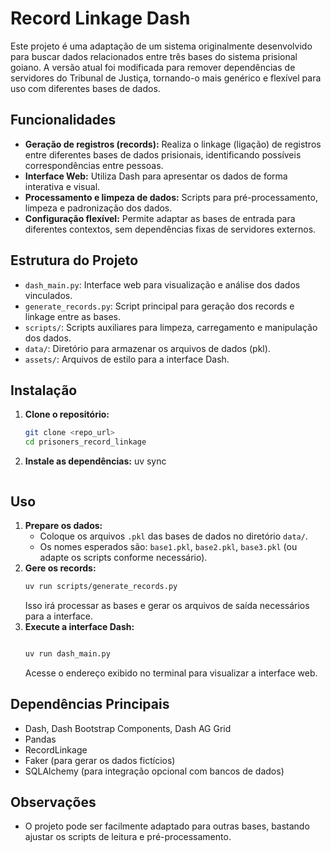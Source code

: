 # Record Linkage Dash

Este projeto é uma adaptação de um sistema originalmente desenvolvido para buscar dados relacionados entre três bases do sistema prisional goiano. A versão atual foi modificada para remover dependências de servidores do Tribunal de Justiça, tornando-o mais genérico e flexível para uso com diferentes bases de dados.

## Funcionalidades
- **Geração de registros (records):** Realiza o linkage (ligação) de registros entre diferentes bases de dados prisionais, identificando possíveis correspondências entre pessoas.
- **Interface Web:** Utiliza Dash para apresentar os dados de forma interativa e visual.
- **Processamento e limpeza de dados:** Scripts para pré-processamento, limpeza e padronização dos dados.
- **Configuração flexível:** Permite adaptar as bases de entrada para diferentes contextos, sem dependências fixas de servidores externos.

## Estrutura do Projeto
- `dash_main.py`: Interface web para visualização e análise dos dados vinculados.
- `generate_records.py`: Script principal para geração dos records e linkage entre as bases.
- `scripts/`: Scripts auxiliares para limpeza, carregamento e manipulação dos dados.
- `data/`: Diretório para armazenar os arquivos de dados (pkl).
- `assets/`: Arquivos de estilo para a interface Dash.

## Instalação
1. **Clone o repositório:**
   ```bash
   git clone <repo_url>
   cd prisoners_record_linkage
   ```
2. **Instale as dependências:**
    uv sync
   ```

## Uso
1. **Prepare os dados:**
   - Coloque os arquivos `.pkl` das bases de dados no diretório `data/`.
   - Os nomes esperados são: `base1.pkl`, `base2.pkl`, `base3.pkl` (ou adapte os scripts conforme necessário).
2. **Gere os records:**
   ```bash
   uv run scripts/generate_records.py
   ```
   Isso irá processar as bases e gerar os arquivos de saída necessários para a interface.
3. **Execute a interface Dash:**
   ```bash
   
   uv run dash_main.py
   ```
   Acesse o endereço exibido no terminal para visualizar a interface web.

## Dependências Principais
- Dash, Dash Bootstrap Components, Dash AG Grid
- Pandas
- RecordLinkage
- Faker (para gerar os dados fictícios)
- SQLAlchemy (para integração opcional com bancos de dados)

## Observações
- O projeto pode ser facilmente adaptado para outras bases, bastando ajustar os scripts de leitura e pré-processamento.